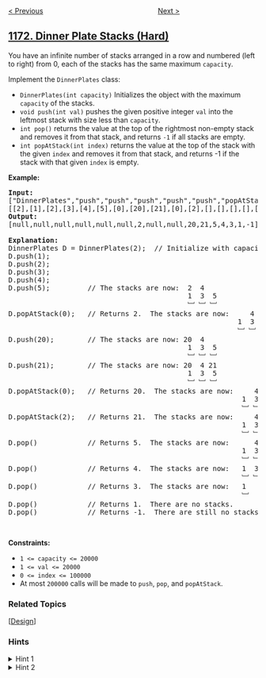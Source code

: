 <!--|This file generated by command(leetcode description); DO NOT EDIT.    |-->
<!--+----------------------------------------------------------------------+-->
<!--|@author    openset <openset.wang@gmail.com>                           |-->
<!--|@link      https://github.com/openset                                 |-->
<!--|@home      https://github.com/openset/leetcode                        |-->
<!--+----------------------------------------------------------------------+-->

[< Previous](https://github.com/openset/leetcode/tree/master/problems/remove-zero-sum-consecutive-nodes-from-linked-list "Remove Zero Sum Consecutive Nodes from Linked List")
　　　　　　　　　　　　　　　　
[Next >](https://github.com/openset/leetcode/tree/master/problems/immediate-food-delivery-i "Immediate Food Delivery I")

## [1172. Dinner Plate Stacks (Hard)](https://leetcode.com/problems/dinner-plate-stacks "餐盘栈")

<p>You have an infinite number of stacks arranged in a row and numbered (left to right) from 0, each of the stacks has the same&nbsp;maximum <code>capacity</code>.</p>

<p>Implement the <code>DinnerPlates</code> class:</p>

<ul>
	<li><code>DinnerPlates(int capacity)</code> Initializes the object with the maximum <code>capacity</code> of the stacks.</li>
	<li><code>void push(int val)</code>&nbsp;pushes the given positive integer <code>val</code> into the leftmost stack with size less than <code>capacity</code>.</li>
	<li><code>int pop()</code>&nbsp;returns the value at the top of the rightmost non-empty stack and removes it from that stack, and returns <code>-1</code> if all stacks are empty.</li>
	<li><code>int popAtStack(int index)</code>&nbsp;returns the value at the top of the stack with the given <code>index</code> and removes it from that stack, and returns -1 if the stack with that&nbsp;given <code>index</code> is empty.</li>
</ul>

<p><strong>Example:</strong></p>

<pre>
<b>Input: </b>
[&quot;DinnerPlates&quot;,&quot;push&quot;,&quot;push&quot;,&quot;push&quot;,&quot;push&quot;,&quot;push&quot;,&quot;popAtStack&quot;,&quot;push&quot;,&quot;push&quot;,&quot;popAtStack&quot;,&quot;popAtStack&quot;,&quot;pop&quot;,&quot;pop&quot;,&quot;pop&quot;,&quot;pop&quot;,&quot;pop&quot;]
[[2],[1],[2],[3],[4],[5],[0],[20],[21],[0],[2],[],[],[],[],[]]
<b>Output: </b>
[null,null,null,null,null,null,2,null,null,20,21,5,4,3,1,-1]

<b>Explanation: </b>
DinnerPlates D = DinnerPlates(2);  // Initialize with capacity = 2
D.push(1);
D.push(2);
D.push(3);
D.push(4);
D.push(5);         // The stacks are now:  2 &nbsp;4
&nbsp;                                          1 &nbsp;3 &nbsp;5
                                           ﹈ ﹈ ﹈
D.popAtStack(0);   // Returns 2.  The stacks are now:    &nbsp;4
            &nbsp;                                          1 &nbsp;3 &nbsp;5
                                                       ﹈ ﹈ ﹈
D.push(20);        // The stacks are now: 20  4
&nbsp;                                          1 &nbsp;3 &nbsp;5
                                           ﹈ ﹈ ﹈
D.push(21);        // The stacks are now: 20  4 21
&nbsp;                                          1 &nbsp;3 &nbsp;5
                                           ﹈ ﹈ ﹈
D.popAtStack(0);   // Returns 20.  The stacks are now:     4 21
             &nbsp;                                          1 &nbsp;3 &nbsp;5
                                                        ﹈ ﹈ ﹈
D.popAtStack(2);   // Returns 21.  The stacks are now:     4
             &nbsp;                                          1 &nbsp;3 &nbsp;5
                                                        ﹈ ﹈ ﹈ 
D.pop()            // Returns 5.  The stacks are now:      4
             &nbsp;                                          1 &nbsp;3 
                                                        ﹈ ﹈  
D.pop()            // Returns 4.  The stacks are now:   1 &nbsp;3 
                                                        ﹈ ﹈   
D.pop()            // Returns 3.  The stacks are now:   1 
                                                        ﹈   
D.pop()            // Returns 1.  There are no stacks.
D.pop()            // Returns -1.  There are still no stacks.
</pre>

<p>&nbsp;</p>
<p><strong>Constraints:</strong></p>

<ul>
	<li><code>1 &lt;= capacity&nbsp;&lt;= 20000</code></li>
	<li><code>1 &lt;= val&nbsp;&lt;= 20000</code></li>
	<li><code>0 &lt;= index&nbsp;&lt;= 100000</code></li>
	<li>At most <code>200000</code>&nbsp;calls will be made to <code>push</code>, <code>pop</code>, and <code>popAtStack</code>.</li>
</ul>

### Related Topics
  [[Design](https://github.com/openset/leetcode/tree/master/tag/design/README.md)]

### Hints
<details>
<summary>Hint 1</summary>
Use a data structure to save the plate status. You may need to operate the exact index. Maintain the leftmost vacant stack and the rightmost non-empty stack.
</details>

<details>
<summary>Hint 2</summary>
Use a list of stack to store the plate status. Use heap to maintain the leftmost and rightmost valid stack.
</details>
